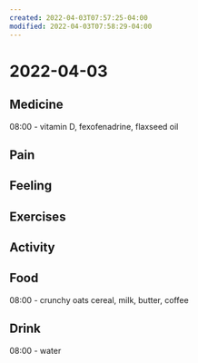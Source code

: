 ```yaml
---
created: 2022-04-03T07:57:25-04:00
modified: 2022-04-03T07:58:29-04:00
---
```


# 2022-04-03

## Medicine

08:00 - vitamin D, fexofenadrine, flaxseed oil

## Pain


## Feeling


## Exercises


## Activity


## Food

08:00 - crunchy oats cereal, milk, butter, coffee


## Drink

08:00 - water
